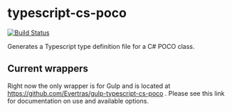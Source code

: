 # typescript-cs-poco
[![Build Status](https://travis-ci.org/Evertras/typescript-cs-poco.svg?branch=master)](https://travis-ci.org/Evertras/typescript-cs-poco)

Generates a Typescript type definition file for a C# POCO class.

## Current wrappers

Right now the only wrapper is for Gulp and is located at https://github.com/Evertras/gulp-typescript-cs-poco .  Please see this link for documentation on use and available options.